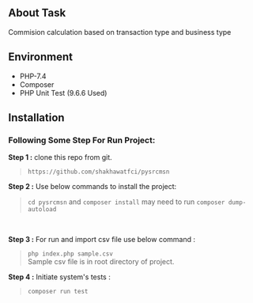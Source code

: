 ## About Task
Commision calculation based on transaction type and business type 

## Environment
- PHP-7.4 
- Composer
- PHP Unit Test (9.6.6 Used)

## Installation 
### Following Some Step For Run Project:

 __Step 1 :__
 clone this repo from git.

>`https://github.com/shakhawatfci/pysrcmsn`

 __Step 2 :__
 Use below commands to install the project:
>`cd pysrcmsn` 
 and  `composer install` 
 may need to run `composer dump-autoload` 
 <br /> 

 __Step 3 :__ 
 For run and  import csv file use below command  :

 >`php index.php sample.csv`  
 Sample csv file is in root directory of project.

  __Step 4 :__
 Initiate system's tests :

> `composer run test` <br/>


